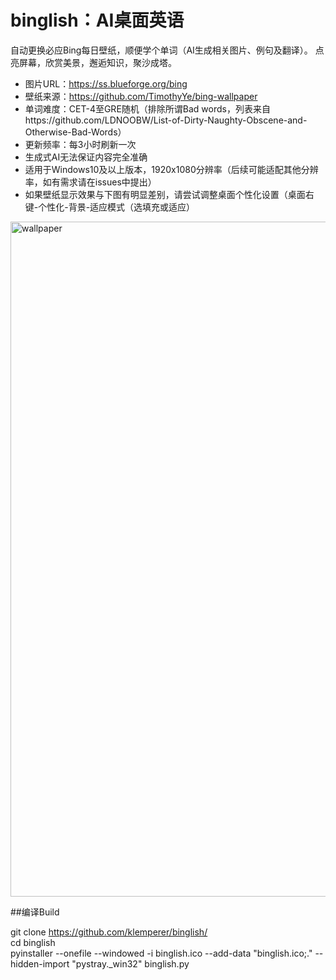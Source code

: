 # binglish：AI桌面英语
自动更换必应Bing每日壁纸，顺便学个单词（AI生成相关图片、例句及翻译）。
点亮屏幕，欣赏美景，邂逅知识，聚沙成塔。
- 图片URL：https://ss.blueforge.org/bing
- 壁纸来源：https://github.com/TimothyYe/bing-wallpaper
- 单词难度：CET-4至GRE随机（排除所谓Bad words，列表来自https://github.com/LDNOOBW/List-of-Dirty-Naughty-Obscene-and-Otherwise-Bad-Words）
- 更新频率：每3小时刷新一次
- 生成式AI无法保证内容完全准确
- 适用于Windows10及以上版本，1920x1080分辨率（后续可能适配其他分辨率，如有需求请在issues中提出）
- 如果壁纸显示效果与下图有明显差别，请尝试调整桌面个性化设置（桌面右键-个性化-背景-适应模式（选填充或适应）
<img width="1920" height="1080" alt="wallpaper" src="https://github.com/user-attachments/assets/6baf27da-3aea-4e61-a130-0b93aeefd5ed" />


##编译Build

git clone https://github.com/klemperer/binglish/    
cd binglish    
pyinstaller --onefile --windowed -i binglish.ico --add-data "binglish.ico;." --hidden-import "pystray._win32" binglish.py
